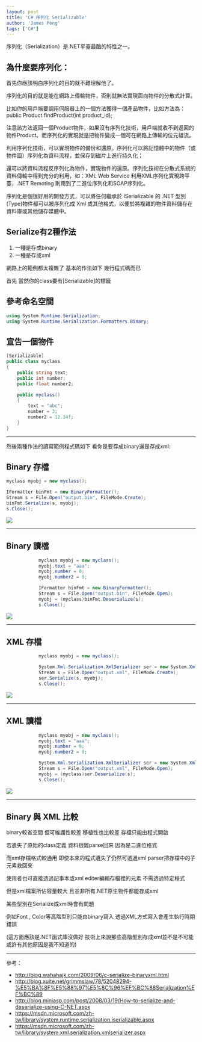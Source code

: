 ```yaml
---
layout: post
title: 'C# 序列化 Serializable'
author: 'James Peng'
tags: ['C#']
---
```


序列化（Serialization）是.NET平臺最酷的特性之一。

## 為什麼要序列化： ##

首先你應該明白序列化的目的就不難理解他了。

序列化的目的就是能在網路上傳輸物件，否則就無法實現面向物件的分散式計算。

比如你的用戶端要調用伺服器上的一個方法獲得一個產品物件，比如方法為：public   Product   findProduct(int   product_id);   

注意該方法返回一個Product物件，如果沒有序列化技術，用戶端就收不到返回的物件Product。而序列化的實現就是把物件變成一個可在網路上傳輸的位元組流。

利用序列化技術，可以實現物件的備份和還原。序列化可以將記憶體中的物件（或物件圖）序列化為資料流程，並保存到磁片上進行持久化；

還可以將資料流程反序列化為物件，實現物件的還原。序列化技術在分散式系統的資料傳輸中得到充分的利用，如：XML Web Service 利用XML序列化實現跨平臺，.NET Remoting 則用到了二進位序列化和SOAP序列化。

序列化是個很好用的開發方式，可以將任何繼承於 ISerializable 的 .NET 型別(Type)物件都可以被序列化成 Xml 或其他格式，以便於將複雜的物件資料儲存在資料庫或其他儲存媒體中。

## Serialize有2種作法 ##

1. 一種是存成binary 
2. 一種是存成xml


網路上的範例都太複雜了 基本的作法如下 幾行程式碼而已


首先 當然你的class要有[Serializable]的標籤

## 參考命名空間 ##

~~~csharp
using System.Runtime.Serialization;
using System.Runtime.Serialization.Formatters.Binary;
~~~

## 宣告一個物件 ##

~~~csharp
[Serializable]
public class myclass
{
	public string text;
	public int number;
	public float number2;

	public myclass()
	{
		text = "abc";
		number = 3;
		number2 = 12.34f;
	}
}
~~~


----------

然後兩種作法的讀寫範例程式碼如下 看你是要存成binary還是存成xml:

## Binary 存檔 ##

~~~csharp
myclass myobj = new myclass();

IFormatter binFmt = new BinaryFormatter();
Stream s = File.Open("output.bin", FileMode.Create);
binFmt.Serialize(s, myobj);
s.Close();
~~~

![](..\images\2010-12-20-CSharp_Serializable\VEZm3KR.png)

----------


## Binary 讀檔 ##

~~~csharp
            myclass myobj = new myclass();
            myobj.text = "aaa";
            myobj.number = 0;
            myobj.number2 = 0;

			IFormatter binFmt = new BinaryFormatter();
			Stream s = File.Open("output.bin", FileMode.Open);
			myobj = (myclass)binFmt.Deserialize(s);
			s.Close();
~~~

![](..\images\2010-12-20-CSharp_Serializable\ZBFXeEK.png)

----------


## XML 存檔 ##

~~~csharp
            myclass myobj = new myclass();

            System.Xml.Serialization.XmlSerializer ser = new System.Xml.Serialization.XmlSerializer(myobj.GetType());
            Stream s = File.Open("output.xml", FileMode.Create);
            ser.Serialize(s, myobj);
            s.Close();
~~~

![](..\images\2010-12-20-CSharp_Serializable\Dn2Jy6r.png)

----------


## XML 讀檔 ##

~~~csharp
            myclass myobj = new myclass();
            myobj.text = "aaa";
            myobj.number = 0;
            myobj.number2 = 0;

            System.Xml.Serialization.XmlSerializer ser = new System.Xml.Serialization.XmlSerializer(myobj.GetType());
            Stream s = File.Open("output.xml", FileMode.Open);
            myobj = (myclass)ser.Deserialize(s);
            s.Close();
~~~

![](..\images\2010-12-20-CSharp_Serializable\HwtSGzD.png)


----------

## Binary 與 XML 比較 ##

binary較省空間 但可維護性較差 移植性也比較差 存檔只能由程式開啟

若遺失了原始的class定義 資料很難parse回來 因為是二進位格式

而xml存檔格式較通用 即使本來的程式遺失了仍然可透過xml parser把存檔中的子元素救回來

使用者也可直接透過記事本或xml editer編輯存檔裡的元素 不需透過特定程式

但是xml檔案所佔容量較大 且並非所有.NET原生物件都能存成xml

某些型別在Serialize成xml時會有問題

例如Font , Color等高階型別只能由binary寫入 透過XML方式寫入會產生執行時期錯誤

(這方面應該是.NET函式庫沒做好 技術上來說那些高階型別存成xml並不是不可能 或許有其他原因是我不知道的)

----------

參考：

- http://blog.wahahajk.com/2009/06/c-serialize-binaryxml.html
- http://blog.xuite.net/grimmslaw/78/52048294-%E5%BA%8F%E5%88%97%E5%8C%96%EF%BC%88Serialization%EF%BC%89
- http://blog.miniasp.com/post/2008/03/19/How-to-serialize-and-deserialize-using-C-NET.aspx
- https://msdn.microsoft.com/zh-tw/library/system.runtime.serialization.iserializable.aspx
- https://msdn.microsoft.com/zh-tw/library/system.xml.serialization.xmlserializer.aspx
